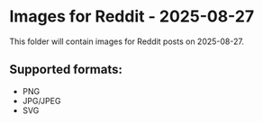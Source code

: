 # Images for Reddit - 2025-08-27

This folder will contain images for Reddit posts on 2025-08-27.

## Supported formats:
- PNG
- JPG/JPEG
- SVG
